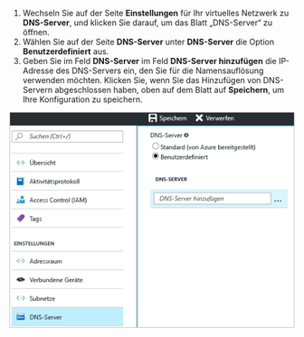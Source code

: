 1. Wechseln Sie auf der Seite **Einstellungen** für Ihr virtuelles Netzwerk zu **DNS-Server**, und klicken Sie darauf, um das Blatt „DNS-Server“ zu öffnen.
2. Wählen Sie auf der Seite **DNS-Server** unter **DNS-Server** die Option **Benutzerdefiniert** aus.
3. Geben Sie im Feld **DNS-Server** im Feld **DNS-Server hinzufügen** die IP-Adresse des DNS-Servers ein, den Sie für die Namensauflösung verwenden möchten. Klicken Sie, wenn Sie das Hinzufügen von DNS-Servern abgeschlossen haben, oben auf dem Blatt auf **Speichern**, um Ihre Konfiguration zu speichern.

  ![Benutzerdefinierter DNS](./media/vpn-gateway-add-dns-rm-portal/add_dns.png)